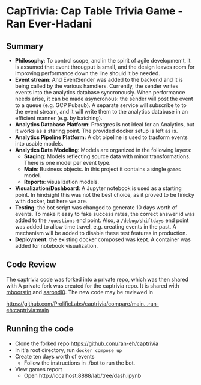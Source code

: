 # CapTrivia: Cap Table Trivia Game - Ran Ever-Hadani

## Summary
- **Philosophy**: To control scope, and in the spirit of agile developmemt, it is assumed that event througput is small, and the design leaves room for improving performance down the line should it be needed.
- **Event stream**: And EventSender was added to the backend and it is being called by the various hamdlers.  Currently, the sender  writes events into the analytics database syncronously.  When performance needs arise, it can be made asyncronous: the sender will post the event to a queue (e.g. GCP Pubsub).  A separate service will subscribe to to the event stream, and it will write them to the analytics database in an efficient manner (e.g. by batching).
- **Analytics Database Platform**: Prostgres is not ideal for an Analytics, but it works as a staring point.  The provided docker setup is left as is.  
- **Analytics Pipeline Platform:** A dbt pipeline is used to trasform events into usable models.
- **Analytics Data Modeling**: Models are organized in the following layers:
  - **Staging**: Models reflecting source data with minor transformations.  There is one model per event type.  
  - **Main**: Business objects.  In this project it contains a single `games` model.
  - **Reports**: visualization models.
- **Visualization/Dashboard**: A Jupyter notebook is used as a starting point.  In hindsight this was not the best choice, as it proved to be finicky with docker, but here we are.
- **Testing**: the bot script was changed to generate 10 days worth of events.  To make it easy to fake success rates, the correct answer id was added to the `/questions` end point.  Also, a `/debug/shiftdays` end point was added to allow time travel, e.g. creating events in the past.  A mechanism will be added to disable these test features in production.
- **Deployment**: the existing docker composed was kept.  A container was added for notebook visualization.

## Code Review
The captrivia code was forked into a private repo, which was then shared with A private fork was created for the captrivia repo.  It is shared with [mboorstin](https://github.com/mboorstin) and [aarondl0](https://github.com/aarondl0).  The new code may be reviewed in 

https://github.com/ProlificLabs/captrivia/compare/main...ran-eh:captrivia:main

## Running the code
- Clone the forked repo https://github.com/ran-eh/captrivia
- In it'a root directory, run `docker compose up`
- Create ten days worth of events
  - Follow the instructions in ./bot to run the bot.
- View games report
  - Open http://localhost:8888/lab/tree/dash.ipynb
